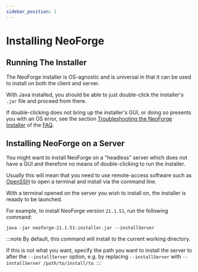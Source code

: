 ```yaml
---
sidebar_position: 2
---
```


# Installing NeoForge

## Running The Installer

The NeoForge installer is OS-agnostic and is universal in that it can be used to install on both the client and server.

With Java installed, you should be able to just double-click the installer's `.jar` file and proceed from there.

If double-clicking does not bring up the installer's GUI, or doing so presents you with an OS error, see the section [Troubleshooting the NeoForge Installer] of the [FAQ].

## Installing NeoForge on a Server

You might want to install NeoForge on a "headless" server which does not have a GUI and therefore no means of double-clicking to run the installer.

Usually this will mean that you need to use remote-access software such as [OpenSSH] to open a terminal and install via the command line.

With a terminal opened on the server you wish to install on, the installer is reaady to be launched.

For example, to install NeoForge version `21.1.51`, run the following command:

```
java -jar neoforge-21.1.51-installer.jar --installServer
```

:::note
By default, this command will install to the current working directory.

If this is not what you want, specify the path you want to install the server to after the `--installServer` option, e.g. by replacing `--installServer` with `--installServer /path/to/install/to`.
:::

<!-- Add section on using the nifty ServerStarterJar? -->

[Troubleshooting the NeoForge Installer]: ./faq#troubleshooting-the-installer
[FAQ]: ./faq
[OpenSSH]: https://www.openssh.com/